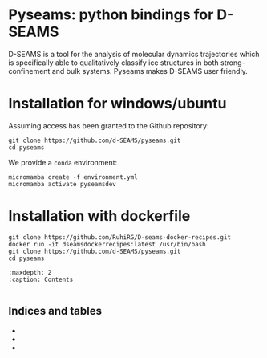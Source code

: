 # Pyseams: python bindings for D-SEAMS

D-SEAMS is a tool for the analysis of molecular dynamics trajectories which is specifically able to qualitatively classify ice structures in both strong-confinement and bulk systems. Pyseams makes D-SEAMS user friendly.

# Installation for windows/ubuntu
Assuming access has been granted to the Github repository:

```{code-block} bash
git clone https://github.com/d-SEAMS/pyseams.git
cd pyseams
```
We provide a `conda` environment:

```{code-block} bash
micromamba create -f environment.yml
micromamba activate pyseamsdev
```

# Installation with dockerfile

```{code-block} bash
git clone https://github.com/RuhiRG/D-seams-docker-recipes.git
docker run -it dseamsdockerrecipes:latest /usr/bin/bash
git clone https://github.com/d-SEAMS/pyseams.git
cd pyseams
```




```{toctree}
:maxdepth: 2
:caption: Contents


```

## Indices and tables

- [](genindex)
- [](modindex)
- [](search)
